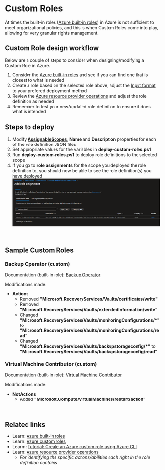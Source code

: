 
# Custom Roles

At times the built-in roles ([Azure built-in roles](https://learn.microsoft.com/en-us/azure/role-based-access-control/built-in-roles)) in Azure is not sufficient to meet organizational policies, and this is when Custom Roles come into play, allowing for very granular rights management.

## Custom Role design workflow

Below are a couple of steps to consider when designing/modifying a Custom Role in Azure. 

1. Consider the [Azure built-in roles](https://learn.microsoft.com/en-us/azure/role-based-access-control/built-in-roles) and see if you can find one that is closest to what is needed
1. Create a role based on the selected role above, adjust the [Input format](https://learn.microsoft.com/en-us/azure/role-based-access-control/custom-roles#input-and-output-formats) to your prefered deployment method
1. Review the [Azure resource provider operations](https://learn.microsoft.com/en-us/azure/role-based-access-control/resource-provider-operations) and adjust the role definition as needed
1. Remember to test your new/updated role definition to ensure it does what is intended

## Steps to deploy

1. Modify [**AssignableScopes**](https://learn.microsoft.com/en-us/azure/role-based-access-control/role-definitions#assignablescopes), **Name** and **Description** properties for each of the role definition JSON files
1. Set appropriate values for the variables in **deploy-custom-roles.ps1**
1. Run **deploy-custom-roles.ps1** to deploy role definitions to the selected scope
1. If you go to **role assignments** for the scope you deployed the role definition to, you should now be able to see the role definition(s) you have deployed
   ![Alt text](images/image.png)

&nbsp;

## Sample Custom Roles

### Backup Operator (custom)

Documentation (built-in role): [Backup Operator](https://learn.microsoft.com/en-us/azure/role-based-access-control/built-in-roles#backup-operator)

Modifications made:

- **Actions**
  - Removed **"Microsoft.RecoveryServices/Vaults/certificates/write"**
  - Removed **"Microsoft.RecoveryServices/Vaults/extendedInformation/write"**
  - Changed **"Microsoft.RecoveryServices/Vaults/monitoringConfigurations/*"** to **"Microsoft.RecoveryServices/Vaults/monitoringConfigurations/read"**
  - Changed **"Microsoft.RecoveryServices/Vaults/backupstorageconfig/*"** to **"Microsoft.RecoveryServices/Vaults/backupstorageconfig/read"**

### Virtual Machine Contributor (custom)

Documentation (built-in role): [Virtual Machine Contributor](https://learn.microsoft.com/en-us/azure/role-based-access-control/built-in-roles#virtual-machine-contributor)

Modifications made:

- **NotActions**
  - Added **"Microsoft.Compute/virtualMachines/restart/action"**

&nbsp;

## Related links

- Learn: [Azure built-in roles](https://learn.microsoft.com/en-us/azure/role-based-access-control/built-in-roles)
- Learn: [Azure custom roles](https://learn.microsoft.com/en-us/azure/role-based-access-control/custom-roles)
- Learm: [Tutorial: Create an Azure custom role using Azure CLI](https://learn.microsoft.com/en-us/azure/role-based-access-control/tutorial-custom-role-cli)
- Learn: [Azure resource provider operations](https://learn.microsoft.com/en-us/azure/role-based-access-control/resource-provider-operations)
  - *For identifying the specific actions/abilities each right in the role definition contains*
